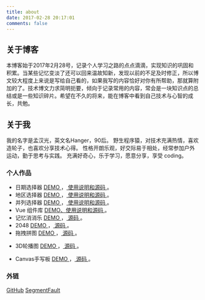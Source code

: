```yaml
---
title: about
date: 2017-02-28 20:17:01
comments: false
---
```

## 关于博客
本博客始于2017年2月28号，记录个人学习之路的点点滴滴，实现知识的巩固和积累。当某些记忆变淡了还可以回来温故知新，发现以前的不足及时修正，所以博文较大程度上来说是写给自己看的，如果我写的内容恰好对你有所帮助，那就算附加的了。技术博文力求简明扼要，倾向于记录常用的内容，常会是一块知识点的总结或是一些知识碎片。希望在不久的将来，能在博客中看到自己技术与心智的成长，共勉。

## 关于我
我的名字是孟汉光，英文名Hanger，90后。
野生程序猿，对技术充满热情，喜欢造轮子，也喜欢分享技术心得。
性格开朗乐观，好交际易于相处，经常参加户外运动，勤于思考与实践。
充满好奇心，乐于学习，愿意分享，享受 coding。

### 个人作品
* 日期选择器 [ DEMO ](/demo/datepicker/datepicker.html)，[ 使用说明和源码 ](https://github.com/hamger/hg-datepicker)。
* 地区选择器 [ DEMO ](/demo/citypicker/citypicker.html)，[ 使用说明和源码 ](https://github.com/hamger/hg-citypicker)。
* 并列选择器 [ DEMO ](/demo/parapicker/parapicker.html)，[ 使用说明和源码 ](https://github.com/hamger/hg-parapicker)。
* Vue 组件库 [ DEMO、使用说明和源码 ](https://github.com/hamger/hg-vcomponents)。
* 记忆消消乐 [ DEMO ](/demo/memory-turnover/index.html)，[ 源码 ](https://github.com/hamger/memory-turnover)。
* 2048 [ DEMO ](/demo/2048/2048.html)，[ 源码 ](https://github.com/hamger/2048)。
* 拖拽拼图 [ DEMO ](/demo/jigsaw/jigsaw.html)，[ 源码 ](https://github.com/hamger/jigsaw)。
<!-- * 焦点轮播图 [ DEMO ](/demo/carousel.html)，[ 源码 ](https://github.com/hamger/carousel-jq)。 -->
* 3D轮播图 [ DEMO ](/demo/3d_carousel.html)，[ 源码 ](https://github.com/hamger/css3-skill/blob/master/3d_carousel.html)。
<!-- * 移动端的图片画廊 [ DEMO ](/demo/slider.html)，[ 源码 ](https://github.com/hamger/slider)。 -->
* Canvas手写板 [ DEMO ](/demo/handwriting/handwriting.html)，[ 源码 ](https://github.com/hamger/handwriting)。

<!-- ### 照片
[仅有的自拍](http://olislpb6q.bkt.clouddn.com/selfie.jpg) -->

<!-- ### 简历
[我的PDF简历](../resume/pdf.html) -->
<!-- [我的在线简历](../resume/index.html) -->

### 外链
[GitHub](https://github.com/hamger)
[SegmentFault](https://segmentfault.com/u/mhg12300)
<!-- [微博](http://weibo.com/p/1005055496798334/home) -->
<!-- [简书](http://www.jianshu.com/users/6c7e347da4e8/timeline) -->
<!-- [知乎](https://www.zhihu.com/people/hamger) -->
